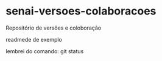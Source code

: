 # senai-versoes-colaboracoes
Repositório de versões e coloboração

readmede de exemplo

lembrei do comando: git status